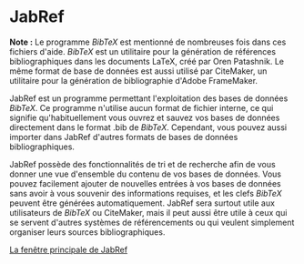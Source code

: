 # JabRef

**Note :** Le programme *BibTeX* est mentionné de nombreuses fois dans ces fichiers d'aide. *BibTeX* est un utilitaire pour la génération de références bibliographiques dans les documents LaTeX, créé par Oren Patashnik. Le même format de base de données est aussi utilisé par CiteMaker, un utilitaire pour la génération de bibliographie d'Adobe FrameMaker.

JabRef est un programme permettant l'exploitation des bases de données *BibTeX*. Ce programme n'utilise aucun format de fichier interne, ce qui signifie qu'habituellement vous ouvrez et sauvez vos bases de données directement dans le format .bib de *BibTeX*. Cependant, vous pouvez aussi importer dans JabRef d'autres formats de bases de données bibliographiques.

JabRef possède des fonctionnalités de tri et de recherche afin de vous donner une vue d'ensemble du contenu de vos bases de données. Vous pouvez facilement ajouter de nouvelles entrées à vos bases de données sans avoir à vous souvenir des informations requises, et les clefs *BibTeX* peuvent être générées automatiquement. JabRef sera surtout utile aux utilisateurs de *BibTeX* ou CiteMaker, mais il peut aussi être utile à ceux qui se servent d'autres systèmes de référencements ou qui veulent simplement organiser leurs sources bibliographiques.

[La fenêtre principale de JabRef](BaseFrameHelp.html)
